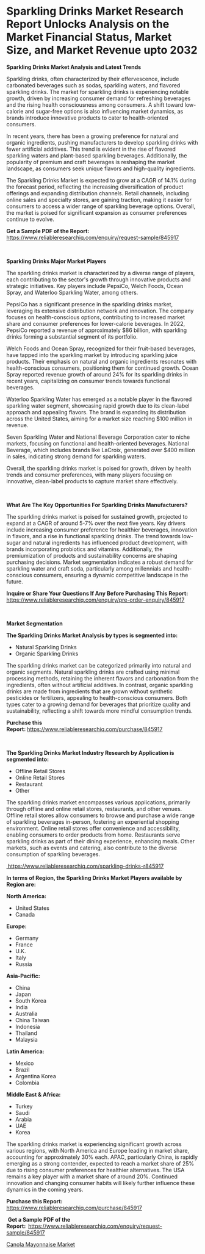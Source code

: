 <p><h1>Sparkling Drinks Market Research Report Unlocks Analysis on the Market Financial Status, Market Size, and Market Revenue upto 2032</h1></p><p><strong>Sparkling Drinks Market Analysis and Latest Trends</strong></p>
<p><p>Sparkling drinks, often characterized by their effervescence, include carbonated beverages such as sodas, sparkling waters, and flavored sparkling drinks. The market for sparkling drinks is experiencing notable growth, driven by increasing consumer demand for refreshing beverages and the rising health consciousness among consumers. A shift toward low-calorie and sugar-free options is also influencing market dynamics, as brands introduce innovative products to cater to health-oriented consumers.</p><p>In recent years, there has been a growing preference for natural and organic ingredients, pushing manufacturers to develop sparkling drinks with fewer artificial additives. This trend is evident in the rise of flavored sparkling waters and plant-based sparkling beverages. Additionally, the popularity of premium and craft beverages is reshaping the market landscape, as consumers seek unique flavors and high-quality ingredients.</p><p>The Sparkling Drinks Market is expected to grow at a CAGR of 14.1% during the forecast period, reflecting the increasing diversification of product offerings and expanding distribution channels. Retail channels, including online sales and specialty stores, are gaining traction, making it easier for consumers to access a wider range of sparkling beverage options. Overall, the market is poised for significant expansion as consumer preferences continue to evolve.</p></p>
<p><strong>Get a Sample PDF of the Report:&nbsp;</strong> <a href="https://www.reliableresearchiq.com/enquiry/request-sample/845917?utm_campaign=2754&utm_medium=2&utm_source=Github&utm_content=ia&utm_term=07042025&utm_id=sparkling-drinks">https://www.reliableresearchiq.com/enquiry/request-sample/845917</a></p>
<p>&nbsp;</p>
<p><strong>Sparkling Drinks Major Market Players</strong></p>
<p><p>The sparkling drinks market is characterized by a diverse range of players, each contributing to the sector's growth through innovative products and strategic initiatives. Key players include PepsiCo, Welch Foods, Ocean Spray, and Waterloo Sparkling Water, among others. </p><p>PepsiCo has a significant presence in the sparkling drinks market, leveraging its extensive distribution network and innovation. The company focuses on health-conscious options, contributing to increased market share and consumer preferences for lower-calorie beverages. In 2022, PepsiCo reported a revenue of approximately $86 billion, with sparkling drinks forming a substantial segment of its portfolio.</p><p>Welch Foods and Ocean Spray, recognized for their fruit-based beverages, have tapped into the sparkling market by introducing sparkling juice products. Their emphasis on natural and organic ingredients resonates with health-conscious consumers, positioning them for continued growth. Ocean Spray reported revenue growth of around 24% for its sparkling drinks in recent years, capitalizing on consumer trends towards functional beverages.</p><p>Waterloo Sparkling Water has emerged as a notable player in the flavored sparkling water segment, showcasing rapid growth due to its clean-label approach and appealing flavors. The brand is expanding its distribution across the United States, aiming for a market size reaching $100 million in revenue.</p><p>Seven Sparkling Water and National Beverage Corporation cater to niche markets, focusing on functional and health-oriented beverages. National Beverage, which includes brands like LaCroix, generated over $400 million in sales, indicating strong demand for sparkling waters.</p><p>Overall, the sparkling drinks market is poised for growth, driven by health trends and consumer preferences, with many players focusing on innovative, clean-label products to capture market share effectively.</p></p>
<p>&nbsp;</p>
<p><strong>What Are The Key Opportunities For Sparkling Drinks Manufacturers?</strong></p>
<p><p>The sparkling drinks market is poised for sustained growth, projected to expand at a CAGR of around 5-7% over the next five years. Key drivers include increasing consumer preference for healthier beverages, innovation in flavors, and a rise in functional sparkling drinks. The trend towards low-sugar and natural ingredients has influenced product development, with brands incorporating probiotics and vitamins. Additionally, the premiumization of products and sustainability concerns are shaping purchasing decisions. Market segmentation indicates a robust demand for sparkling water and craft soda, particularly among millennials and health-conscious consumers, ensuring a dynamic competitive landscape in the future.</p></p>
<p><strong>Inquire or Share Your Questions If Any Before Purchasing This Report:</strong> <a href="https://www.reliableresearchiq.com/enquiry/pre-order-enquiry/845917?utm_campaign=2754&utm_medium=2&utm_source=Github&utm_content=ia&utm_term=07042025&utm_id=sparkling-drinks">https://www.reliableresearchiq.com/enquiry/pre-order-enquiry/845917</a></p>
<p>&nbsp;</p>
<p><strong>Market Segmentation</strong></p>
<p><strong>The Sparkling Drinks Market Analysis by types is segmented into:</strong></p>
<p><ul><li>Natural Sparkling Drinks</li><li>Organic Sparkling Drinks</li></ul></p>
<p><p>The sparkling drinks market can be categorized primarily into natural and organic segments. Natural sparkling drinks are crafted using minimal processing methods, retaining the inherent flavors and carbonation from the ingredients, often without artificial additives. In contrast, organic sparkling drinks are made from ingredients that are grown without synthetic pesticides or fertilizers, appealing to health-conscious consumers. Both types cater to a growing demand for beverages that prioritize quality and sustainability, reflecting a shift towards more mindful consumption trends.</p></p>
<p><strong>Purchase this Report:&nbsp;</strong><a href="https://www.reliableresearchiq.com/purchase/845917?utm_campaign=2754&utm_medium=2&utm_source=Github&utm_content=ia&utm_term=07042025&utm_id=sparkling-drinks">https://www.reliableresearchiq.com/purchase/845917</a></p>
<p>&nbsp;</p>
<p><strong>The Sparkling Drinks Market Industry Research by Application is segmented into:</strong></p>
<p><ul><li>Offline Retail Stores</li><li>Online Retail Stores</li><li>Restaurant</li><li>Other</li></ul></p>
<p><p>The sparkling drinks market encompasses various applications, primarily through offline and online retail stores, restaurants, and other venues. Offline retail stores allow consumers to browse and purchase a wide range of sparkling beverages in-person, fostering an experiential shopping environment. Online retail stores offer convenience and accessibility, enabling consumers to order products from home. Restaurants serve sparkling drinks as part of their dining experience, enhancing meals. Other markets, such as events and catering, also contribute to the diverse consumption of sparkling beverages.</p></p>
<p><a href="https://www.reliableresearchiq.com/sparkling-drinks-r845917?utm_campaign=2754&utm_medium=2&utm_source=Github&utm_content=ia&utm_term=07042025&utm_id=sparkling-drinks">&nbsp;https://www.reliableresearchiq.com/sparkling-drinks-r845917</a></p>
<p><strong>In terms of Region, the Sparkling Drinks Market Players available by Region are:</strong></p>
<p>
    <p> <strong> North America: </strong>
        <ul>
            <li>United States</li>
            <li>Canada</li>
        </ul>
        </p> 
    <p> <strong> Europe: </strong>
        <ul>
            <li>Germany</li>
            <li>France</li>
            <li>U.K.</li>
            <li>Italy</li>
            <li>Russia</li>
        </ul>
        </p> 
    <p> <strong> Asia-Pacific: </strong>
        <ul>
            <li>China</li>
            <li>Japan</li>
            <li>South Korea</li>
            <li>India</li>
            <li>Australia</li>
            <li>China Taiwan</li>
            <li>Indonesia</li>
            <li>Thailand</li>
            <li>Malaysia</li>
        </ul>
        </p> 
    <p> <strong> Latin America: </strong>
        <ul>
            <li>Mexico</li>
            <li>Brazil</li>
            <li>Argentina Korea</li>
            <li>Colombia</li>
        </ul>
        </p> 
    <p> <strong> Middle East & Africa: </strong>
        <ul>
            <li>Turkey</li>
            <li>Saudi</li>
            <li>Arabia</li>
            <li>UAE</li>
            <li>Korea</li>
        </ul>
    </p>
    </p>
<p><p>The sparkling drinks market is experiencing significant growth across various regions, with North America and Europe leading in market share, accounting for approximately 30% each. APAC, particularly China, is rapidly emerging as a strong contender, expected to reach a market share of 25% due to rising consumer preferences for healthier alternatives. The USA remains a key player with a market share of around 20%. Continued innovation and changing consumer habits will likely further influence these dynamics in the coming years.</p></p>
<p><strong>Purchase this Report: </strong><a href="https://www.reliableresearchiq.com/purchase/845917?utm_campaign=2754&utm_medium=2&utm_source=Github&utm_content=ia&utm_term=07042025&utm_id=sparkling-drinks">https://www.reliableresearchiq.com/purchase/845917</a></p>
<p>&nbsp;<strong>Get a Sample PDF of the Report:&nbsp;&nbsp;</strong><a href="https://www.reliableresearchiq.com/enquiry/request-sample/845917?utm_campaign=2754&utm_medium=2&utm_source=Github&utm_content=ia&utm_term=07042025&utm_id=sparkling-drinks">https://www.reliableresearchiq.com/enquiry/request-sample/845917</a></p>
<p><strong></strong></p>
<p><p><a href="https://github.com/viipposahko25/Market-Research-Report-List-1/blob/main/canola-mayonnaise-market.md?utm_campaign=2754&utm_medium=2&utm_source=Github&utm_content=ia&utm_term=07042025&utm_id=sparkling-drinks">Canola Mayonnaise Market</a></p></p>